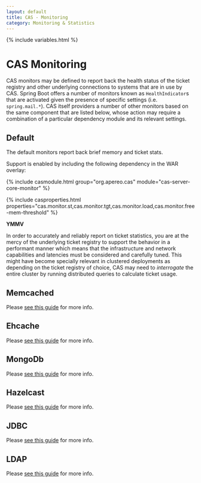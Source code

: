 ```yaml
---
layout: default
title: CAS - Monitoring
category: Monitoring & Statistics
---
```


{% include variables.html %}

# CAS Monitoring

CAS monitors may be defined to report back the health status of the ticket registry 
and other underlying connections to systems that are in use by CAS. Spring Boot 
offers a number of monitors known as `HealthIndicator`s that are activated given 
the presence of specific settings (i.e. `spring.mail.*`). CAS itself providers a 
number of other monitors based on the same component that are listed below, whose 
action may require a combination of a particular dependency module and its relevant settings.

## Default

The default monitors report back brief memory and ticket stats.

Support is enabled by including the following dependency in the WAR overlay:

{% include casmodule.html group="org.apereo.cas" module="cas-server-core-monitor" %}

{% include casproperties.html 
properties="cas.monitor.st,cas.monitor.tgt,cas.monitor.load,cas.monitor.free-mem-threshold" %}

<div class="alert alert-warning"><strong>YMMV</strong><p>In order to accurately and reliably 
report on ticket statistics, you are at the mercy of the underlying ticket registry to support 
the behavior in a performant manner which means that the infrastructure and network capabilities 
and latencies must be considered and carefully tuned. This might have become specially relevant 
in clustered deployments as depending on the ticket registry of choice, CAS may need 
to <i>interrogate</i> the entire cluster by running distributed queries to calculate ticket usage.</p></div>

## Memcached

Please [see this guide](Configuring-Monitoring-Memcached.html) for more info.

## Ehcache

Please [see this guide](Configuring-Monitoring-Ehcache.html) for more info.

## MongoDb

Please [see this guide](Configuring-Monitoring-MongoDb.html) for more info.

## Hazelcast

Please [see this guide](Configuring-Monitoring-Hazelcast.html) for more info.

## JDBC

Please [see this guide](Configuring-Monitoring-JDBC.html) for more info.

## LDAP

Please [see this guide](Configuring-Monitoring-LDAP.html) for more info.

